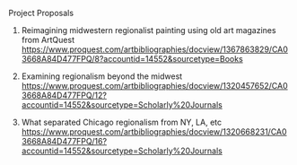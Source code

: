 Project Proposals

1. Reimagining midwestern regionalist painting using old art magazines from ArtQuest
   https://www.proquest.com/artbibliographies/docview/1367863829/CA03668A84D477FPQ/8?accountid=14552&sourcetype=Books

2. Examining regionalism beyond the midwest
   https://www.proquest.com/artbibliographies/docview/1320457652/CA03668A84D477FPQ/12?accountid=14552&sourcetype=Scholarly%20Journals

3. What separated Chicago regionalism from NY, LA, etc
   https://www.proquest.com/artbibliographies/docview/1320668231/CA03668A84D477FPQ/16?accountid=14552&sourcetype=Scholarly%20Journals
